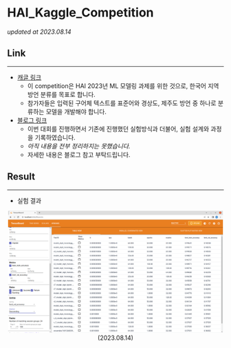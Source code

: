 # HAI_Kaggle_Competition
*updated at 2023.08.14*

## Link

---

- [캐글 링크](https://www.kaggle.com/competitions/hai2023summer)
  - 이 competition은 HAI 2023년 ML 모델링 과제를 위한 것으로, 한국어 지역 방언 분류를 목표로 합니다.
  - 참가자들은 입력된 구어체 텍스트를 표준어와 경상도, 제주도 방언 중 하나로 분류하는 모델을 개발해야 합니다.
- [블로그 링크](https://dorae222.tistory.com/category/HAI%20-%20%EA%B5%90%EB%82%B4%20%EB%8F%99%EC%95%84%EB%A6%AC/Kaggle_%ED%95%9C%EA%B5%AD%20%EB%B0%A9%EC%96%B8%20%EB%B6%84%EB%A5%98%28%EC%97%AC%EB%A6%84%20%EB%B0%A9%ED%95%99%29?page=1)
  - 이번 대회를 진행하면서 기존에 진행했던 실험방식과 더불어, 실험 설계와 과정을 기록하였습니다.
  - *아직 내용을 전부 정리하지는 못했습니다.*
  - 자세한 내용은 블로그 참고 부탁드립니다.

## Result

---

- 실험 결과

<div style="text-align: center;">
    <img src="./img/result_08_14.png" width="500"/><br>
    (2023.08.14)
</div>